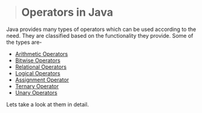 ># Operators in Java


Java provides many types of operators which can be used according to the need. They are classified based on the functionality they provide. Some of the types are-

* [Arithmetic Operators](02-Arithmetic-Operators.md)
* [Bitwise Operators](03-Bitwise-Operator.md)
* [Relational Operators](04-Relational-Operator.md)
* [Logical Operators](05-Logical-Operators.md)
* [Assignment Operator](08-Assignment-Operator.md)
* [Ternary Operator](06-Ternary-Operator.md)
* [Unary Operators](07-Unary-Operator.md)


Lets take a look at them in detail.